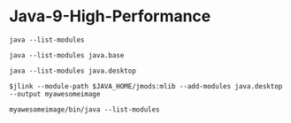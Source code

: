 # Java-9-High-Performance
```
java --list-modules
```

```
java --list-modules java.base
```

```
java --list-modules java.desktop
```

```
$jlink --module-path $JAVA_HOME/jmods:mlib --add-modules java.desktop --output myawesomeimage
```

```
myawesomeimage/bin/java --list-modules
```
